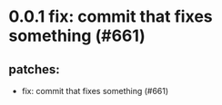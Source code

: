 # 0.0.1 fix: commit that fixes something (#661)

## patches:
* fix: commit that fixes something (#661)

